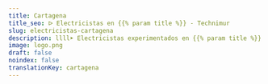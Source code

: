 ```yaml
---
title: Cartagena
title_seo: ᐅ Electricistas en {{% param title %}} - Technimur
slug: electricistas-cartagena
description: llll➤ Electricistas experimentados en {{% param title %}} para todas tus necesidades eléctricas. Servicio rápido, eficaz y de confianza ✅ ¡Contáctanos!
image: logo.png
draft: false
noindex: false
translationKey: cartagena
---
```

